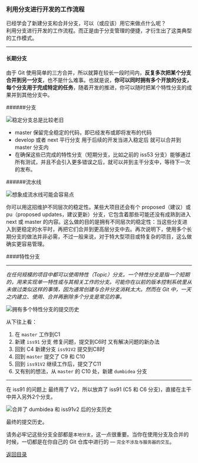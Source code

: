 
### 利用分支进行开发的工作流程

已经学会了新建分支和合并分支，可以（或应该）用它来做点什么呢？   
利用分支进行开发的工作流程。而正是由于分支管理的便捷，才衍生出了这类典型的工作模式。

- - - 

#### 长期分支   

由于 Git 使用简单的三方合并，所以就算在较长一段时间内，**反复多次把某个分支合并到另一分支**，也不是什么难事。也就是说，**你可以同时拥有多个开放的分支，每个分支用于完成特定的任务**，随着开发的推进，你可以随时把某个特性分支的成果并到其他分支中。

######分支    

![稳定分支总是比较老旧](http://git-scm.com/figures/18333fig0318-tn.png)

* master 保留完全稳定的代码，即已经发布或即将发布的代码     
* develop 或者 next 平行分支 用于后续的开发当进入稳定后 就可以合并到 master 分支内    
* 在确保这些已完成的特性分支（短期分支，比如之前的 iss53 分支）能够通过所有测试，并且不会引入更多错误之后，就可以并到主干分支中，等待下一次的发布。

######流水线

![想象成流水线可能会容易点](http://git-scm.com/figures/18333fig0319-tn.png)

你可以用这招维护不同层次的稳定性。某些大项目还会有个 proposed（建议）或 pu（proposed updates，建议更新）分支，它包含着那些可能还没有成熟到进入 next 或 master 的内容。这么做的目的是拥有不同层次的稳定性：当这些分支进入到更稳定的水平时，再把它们合并到更高层分支中去。再次说明下，使用多个长期分支的做法并非必需，不过一般来说，对于特大型项目或特复杂的项目，这么做确实更容易管理。

####特性分支

- - -

*在任何规模的项目中都可以使用特性（Topic）分支。一个特性分支是指一个短期的，用来实现单一特性或与其相关工作的分支。可能你在以前的版本控制系统里从未做过类似这样的事情，因为通常创建与合并分支消耗太大。然而在 Git 中，一天之内建立、使用、合并再删除多个分支是常见的事。*

![拥有多个特性分支的提交历史](http://git-scm.com/figures/18333fig0320-tn.png)

从下往上看：

1. 在 `master` 工作到C1
2. 新建 `iss91` 分支 修复问题，提交到C6时 又有解决问题的新办法
3. 回到 C4 新建分支 `iss91V2` 提交到C8时
4. 回到 `master` 提交了 C9 和 C10 
5. 回到 `iss91V2` 继续工作后，提交了C11
6. 又有别的想法，从 `master` 的 C10 处，新建 `dumbidea` 分支

- - -

在 iss91 的问题上 最终用了 V2，所以放弃了 iss91 (C5 和 C6 分支)，直接在主干中并入另外2个分支。

![ 合并了 dumbidea 和 iss91v2 后的分支历史](http://git-scm.com/figures/18333fig0321-tn.png)

最终的提交历史。


请务必牢记这些分支全部都是`本地分支`，这一点很重要。当你在使用分支及合并的时候，一切都是在你自己的 Git 仓库中进行的 — `完全不涉及与服务器的交互`。



[返回目录](https://github.com/wdyggh/note)
